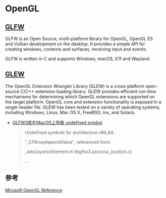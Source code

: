 # OpenGL

## [GLFW](https://www.glfw.org/)

GLFW is an Open Source, multi-platform library for OpenGL, OpenGL ES and Vulkan development on the desktop. It provides
a simple API for creating windows, contexts and surfaces, receiving input and events.

GLFW is written in C and supports Windows, macOS, X11 and Wayland.

## [GLEW](http://glew.sourceforge.net/)

The OpenGL Extension Wrangler Library (GLEW) is a cross-platform open-source C/C++ extension loading library. GLEW
provides efficient run-time mechanisms for determining which OpenGL extensions are supported on the target platform.
OpenGL core and extension functionality is exposed in a single header file. GLEW has been tested on a variety of
operating systems, including Windows, Linux, Mac OS X, FreeBSD, Irix, and Solaris.

* [GLFW3库在MacOS上导致 undefined symbol](https://www.coder.work/article/4061346)

  > Undefined symbols for architecture x86_64:
  >
  > "_CFArrayAppendValue", referenced from:
  >
  > _addJoystickElement in libglfw3.a(cocoa_joystick.o)
  >
  > ...

## 参考

[Mirosoft OpenGL Reference](https://docs.microsoft.com/zh-cn/windows/win32/opengl/opengl-reference)